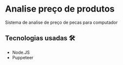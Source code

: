 # Analise preço de produtos

Sistema de analise de preço de pecas para computador


## Tecnologias usadas :hammer_and_wrench:
- Node.JS
- Puppeteer